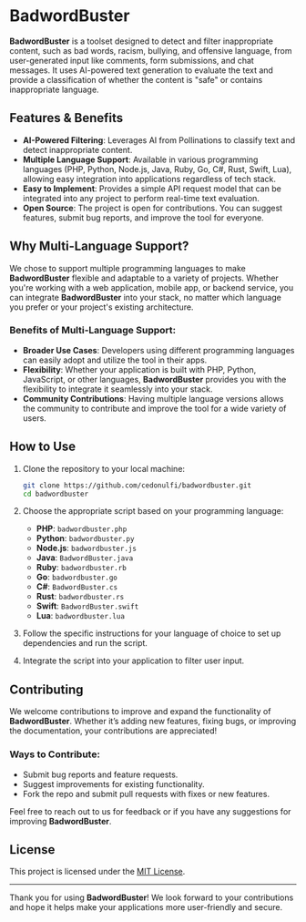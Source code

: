 # BadwordBuster

**BadwordBuster** is a toolset designed to detect and filter inappropriate content, such as bad words, racism, bullying, and offensive language, from user-generated input like comments, form submissions, and chat messages. It uses AI-powered text generation to evaluate the text and provide a classification of whether the content is "safe" or contains inappropriate language.

## Features & Benefits

- **AI-Powered Filtering**: Leverages AI from Pollinations to classify text and detect inappropriate content.
- **Multiple Language Support**: Available in various programming languages (PHP, Python, Node.js, Java, Ruby, Go, C#, Rust, Swift, Lua), allowing easy integration into applications regardless of tech stack.
- **Easy to Implement**: Provides a simple API request model that can be integrated into any project to perform real-time text evaluation.
- **Open Source**: The project is open for contributions. You can suggest features, submit bug reports, and improve the tool for everyone.

## Why Multi-Language Support?

We chose to support multiple programming languages to make **BadwordBuster** flexible and adaptable to a variety of projects. Whether you're working with a web application, mobile app, or backend service, you can integrate **BadwordBuster** into your stack, no matter which language you prefer or your project's existing architecture.

### Benefits of Multi-Language Support:
- **Broader Use Cases**: Developers using different programming languages can easily adopt and utilize the tool in their apps.
- **Flexibility**: Whether your application is built with PHP, Python, JavaScript, or other languages, **BadwordBuster** provides you with the flexibility to integrate it seamlessly into your stack.
- **Community Contributions**: Having multiple language versions allows the community to contribute and improve the tool for a wide variety of users.

## How to Use

1. Clone the repository to your local machine:
    ```bash
    git clone https://github.com/cedonulfi/badwordbuster.git
    cd badwordbuster
    ```

2. Choose the appropriate script based on your programming language:
    - **PHP**: `badwordbuster.php`
    - **Python**: `badwordbuster.py`
    - **Node.js**: `badwordbuster.js`
    - **Java**: `BadwordBuster.java`
    - **Ruby**: `badwordbuster.rb`
    - **Go**: `badwordbuster.go`
    - **C#**: `BadwordBuster.cs`
    - **Rust**: `badwordbuster.rs`
    - **Swift**: `BadwordBuster.swift`
    - **Lua**: `badwordbuster.lua`

3. Follow the specific instructions for your language of choice to set up dependencies and run the script.

4. Integrate the script into your application to filter user input.

## Contributing

We welcome contributions to improve and expand the functionality of **BadwordBuster**. Whether it’s adding new features, fixing bugs, or improving the documentation, your contributions are appreciated!

### Ways to Contribute:
- Submit bug reports and feature requests.
- Suggest improvements for existing functionality.
- Fork the repo and submit pull requests with fixes or new features.

Feel free to reach out to us for feedback or if you have any suggestions for improving **BadwordBuster**.

## License

This project is licensed under the [MIT License](LICENSE).

---

Thank you for using **BadwordBuster**! We look forward to your contributions and hope it helps make your applications more user-friendly and secure.


